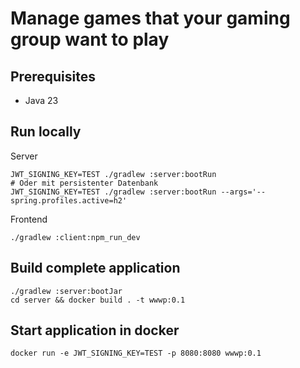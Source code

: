 # Manage games that your gaming group want to play

## Prerequisites

* Java 23

## Run locally

Server
```shell
JWT_SIGNING_KEY=TEST ./gradlew :server:bootRun
# Oder mit persistenter Datenbank
JWT_SIGNING_KEY=TEST ./gradlew :server:bootRun --args='--spring.profiles.active=h2'
```

Frontend
```shell
./gradlew :client:npm_run_dev
```

## Build complete application

```shell
./gradlew :server:bootJar
cd server && docker build . -t wwwp:0.1
```

## Start application in docker
```shell
docker run -e JWT_SIGNING_KEY=TEST -p 8080:8080 wwwp:0.1 
```
